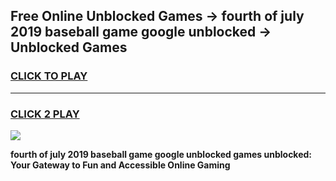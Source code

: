 
## Free Online Unblocked Games → fourth of july 2019 baseball game google unblocked → Unblocked Games
<h3>
<a href="https://premium.freeplayer.one?title=fourth_of_july_2019_baseball_game_google_unblocked&ref=21F">CLICK TO PLAY</a></h3>
<hr>

<h3>
<a href="https://premium.freeplayer.one?title=fourth_of_july_2019_baseball_game_google_unblocked&ref=21F">CLICK 2 PLAY</a>
  
</h3>

<a href="https://premium.freeplayer.one?title=fourth_of_july_2019_baseball_game_google_unblocked&ref=21F/"><img src="https://clearcache.store/games.png"></a>


**fourth of july 2019 baseball game google unblocked games unblocked: Your Gateway to Fun and Accessible Online Gaming**
